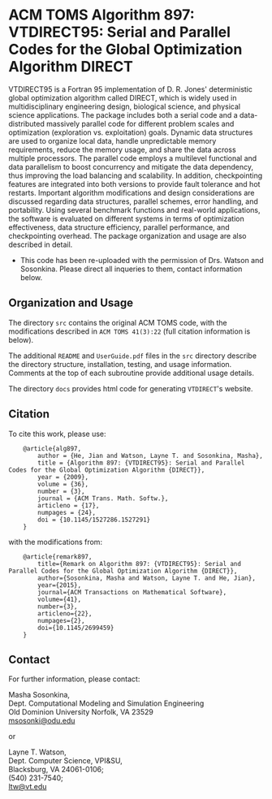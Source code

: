 # ACM TOMS Algorithm 897: VTDIRECT95: Serial and Parallel Codes for the Global Optimization Algorithm DIRECT

VTDIRECT95 is a Fortran 95 implementation of D. R. Jones' deterministic global optimization algorithm called DIRECT, which is widely used in multidisciplinary engineering design, biological science, and physical science applications. The package includes both a serial code and a data-distributed massively parallel code for different problem scales and optimization (exploration vs. exploitation) goals. Dynamic data structures are used to organize local data, handle unpredictable memory requirements, reduce the memory usage, and share the data across multiple processors. The parallel code employs a multilevel functional and data parallelism to boost concurrency and mitigate the data dependency, thus improving the load balancing and scalability. In addition, checkpointing features are integrated into both versions to provide fault tolerance and hot restarts. Important algorithm modifications and design considerations are discussed regarding data structures, parallel schemes, error handling, and portability. Using several benchmark functions and real-world applications, the software is evaluated on different systems in terms of optimization effectiveness, data structure efficiency, parallel performance, and checkpointing overhead. The package organization and usage are also described in detail.

 - This code has been re-uploaded with the permission of Drs. Watson and Sosonkina. Please direct all inqueries to them, contact information below.

## Organization and Usage

The directory ``src`` contains the original ACM TOMS code, with the modifications
described in ``ACM TOMS 41(3):22`` (full citation information is below).

The additional ``README`` and ``UserGuide.pdf`` files in the ``src`` directory
describe the directory structure, installation, testing, and usage information.
Comments at the top of each subroutine provide additional usage details.

The directory ``docs`` provides html code for generating ``VTDIRECT``'s website.

## Citation

To cite this work, please use:

```
    @article{alg897,
        author = {He, Jian and Watson, Layne T. and Sosonkina, Masha},
        title = {Algorithm 897: {VTDIRECT95}: Serial and Parallel Codes for the Global Optimization Algorithm {DIRECT}},
        year = {2009},
        volume = {36},
        number = {3},
        journal = {ACM Trans. Math. Softw.},
        articleno = {17},
        numpages = {24},
        doi = {10.1145/1527286.1527291}
    }
```

with the modifications from:

```
    @article{remark897,
        title={Remark on Algorithm 897: {VTDIRECT95}: Serial and Parallel Codes for the Global Optimization Algorithm {DIRECT}},
        author={Sosonkina, Masha and Watson, Layne T. and He, Jian},
        year={2015},
        journal={ACM Transactions on Mathematical Software},
        volume={41},
        number={3},
        articleno={22},
        numpages={2},
        doi={10.1145/2699459}
    }
```

## Contact

For further information, please contact:

Masha Sosonkina,  
Dept. Computational Modeling and Simulation Engineering  
Old Dominion University
Norfolk, VA 23529  
msosonki@odu.edu  

or  

Layne T. Watson,  
Dept. Computer Science, VPI&SU,  
Blacksburg, VA 24061-0106;  
(540) 231-7540;  
ltw@vt.edu  
